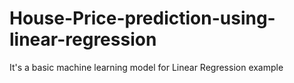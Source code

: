 # House-Price-prediction-using-linear-regression
It's a basic machine learning model for Linear Regression example 
